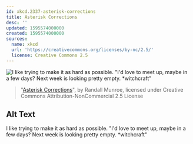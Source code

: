 ```yaml
---
id: xkcd.2337-asterisk-corrections
title: Asterisk Corrections
desc: ''
updated: 1595574000000
created: 1595574000000
sources:
  name: xkcd
  url: 'https://creativecommons.org/licenses/by-nc/2.5/'
  license: Creative Commons 2.5
---
```

![I like trying to make it as hard as possible. "I'd love to meet up, maybe in a few days? Next week is looking pretty empty. *witchcraft"](https://imgs.xkcd.com/comics/asterisk_corrections.png)
> "[Asterisk Corrections](https://xkcd.com/2337/)", by Randall Munroe, licensed under Creative Commons Attribution-NonCommercial 2.5 License

## Alt Text
I like trying to make it as hard as possible. "I'd love to meet up, maybe in a few days? Next week is looking pretty empty. *witchcraft"
